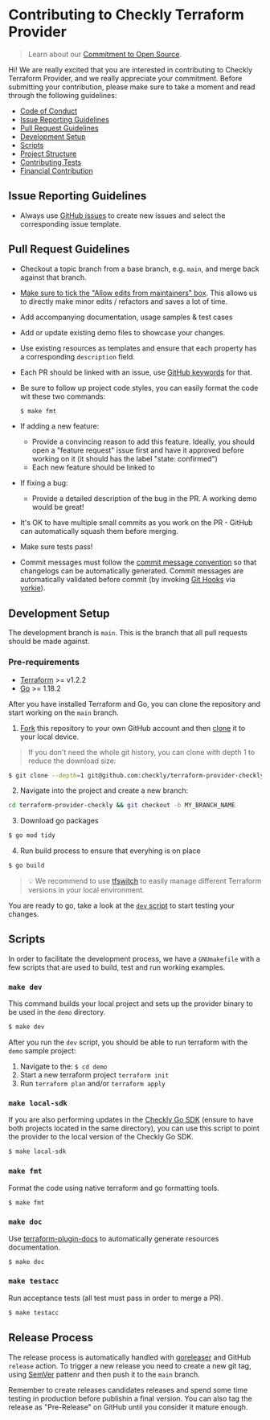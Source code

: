 # Contributing to Checkly Terraform Provider

> Learn about our [Commitment to Open Source](https://checklyhq.com/oss).

Hi! We are really excited that you are interested in contributing to Checkly Terraform Provider, and we really appreciate your commitment. Before submitting your contribution, please make sure to take a moment and read through the following guidelines:

- [Code of Conduct](./CODE_OF_CONDUCT.md)
- [Issue Reporting Guidelines](#issue-reporting-guidelines)
- [Pull Request Guidelines](#pull-request-guidelines)
- [Development Setup](#development-setup)
- [Scripts](#scripts)
- [Project Structure](#project-structure)
- [Contributing Tests](#contributing-tests)
- [Financial Contribution](#financial-contribution)

## Issue Reporting Guidelines

- Always use [GitHub issues](https://github.com/checkly/terraform-provider-checkly/issues/new/choose) to create new issues and select the corresponding issue template.

## Pull Request Guidelines

- Checkout a topic branch from a base branch, e.g. `main`, and merge back against that branch.

- [Make sure to tick the "Allow edits from maintainers" box](https://docs.github.com/en/pull-requests/collaborating-with-pull-requests/working-with-forks/allowing-changes-to-a-pull-request-branch-created-from-a-fork). This allows us to directly make minor edits / refactors and saves a lot of time.

- Add accompanying documentation, usage samples & test cases
- Add or update existing demo files to showcase your changes.
- Use existing resources as templates and ensure that each property has a corresponding `description` field.
- Each PR should be linked with an issue, use [GitHub keywords](https://docs.github.com/en/get-started/writing-on-github/working-with-advanced-formatting/using-keywords-in-issues-and-pull-requests) for that.
- Be sure to follow up project code styles, you can easily format the code wit these two commands:
  ```sh
  $ make fmt
  ```

- If adding a new feature:
  - Provide a convincing reason to add this feature. Ideally, you should open a "feature request" issue first and have it approved before working on it (it should has the label "state: confirmed")
  - Each new feature should be linked to

- If fixing a bug:
  - Provide a detailed description of the bug in the PR. A working demo would be great!

- It's OK to have multiple small commits as you work on the PR - GitHub can automatically squash them before merging.

- Make sure tests pass!

- Commit messages must follow the [commit message convention](./commit-convention.md) so that changelogs can be automatically generated. Commit messages are automatically validated before commit (by invoking [Git Hooks](https://git-scm.com/docs/githooks) via [yorkie](https://github.com/yyx990803/yorkie)).

## Development Setup

The development branch is `main`. This is the branch that all pull requests should be made against.

### Pre-requirements
- [Terraform](https://learn.hashicorp.com/tutorials/terraform/install-cli) >= v1.2.2
- [Go](https://go.dev/doc/install) >= 1.18.2

After you have installed Terraform and Go, you can clone the repository and start working on the `main` branch.

1. [Fork](https://help.github.com/articles/fork-a-repo/) this repository to your own GitHub account and then [clone](https://help.github.com/articles/cloning-a-repository/) it to your local device.

  > If you don't need the whole git history, you can clone with depth 1 to reduce the download size:

  ```sh
  $ git clone --depth=1 git@github.com:checkly/terraform-provider-checkly.git
  ```

2. Navigate into the project and create a new branch:
  ```sh
  cd terraform-provider-checkly && git checkout -b MY_BRANCH_NAME
  ```

3. Download go packages
  ```sh
  $ go mod tidy
  ```

4. Run build process to ensure that everyhing is on place
  ```sh
  $ go build
  ```


> 💡 We recommend to use [tfswitch](https://tfswitch.warrensbox.com/) to easily manage different Terraform versions in your local environment.

You are ready to go, take a look at the [`dev` script](###`make-dev`) to start testing your changes.

## Scripts

In order to facilitate the development process, we have a `GNUmakefile` with a few scripts that are used to build, test and run working examples.

### `make dev`
This command builds your local project and sets up the provider binary to be used in the `demo` directory.
```sh
$ make dev
```

After you run the `dev` script, you should be able to run terraform with the `demo` sample project:
  1. Navigate to the: `$ cd demo`
  1. Start a new terraform project `terraform init`
  1. Run `terraform plan` and/or `terraform apply`

### `make local-sdk`
If you are also performing updates in the [Checkly Go SDK](https://github.com/checkly/checkly-go-sdk) (ensure to have both projects located  in the same directory), you can use this script to point the provider to the local version of the Checkly Go SDK.
```sh
$ make local-sdk
```

### `make fmt`
Format the code using native terraform and go formatting tools.
```sh
$ make fmt
```

### `make doc`
Use [terraform-plugin-docs](https://github.com/hashicorp/terraform-plugin-docs) to automatically generate resources documentation.
```sh
$ make doc
```

### `make testacc`
Run acceptance tests (all test must pass in order to merge a PR).
```sh
$ make testacc
```

## Release Process
The release process is automatically handled with [goreleaser](https://goreleaser.com/) and GitHub `release` action.
To trigger a new release you need to create a new git tag, using [SemVer](https://semver.org) pattenr and then push it to the `main` branch.

Remember to create releases candidates releases and spend some time testing in production before publishin a final version. You can also tag the release as "Pre-Release" on GitHub until you consider it mature enough.